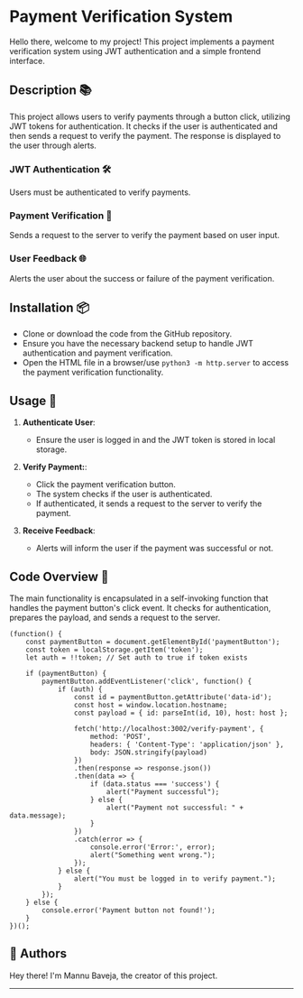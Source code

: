 # Payment Verification System

Hello there, welcome to my project! This project implements a payment verification system using JWT authentication and a simple frontend interface.

## Description 📚

This project allows users to verify payments through a button click, utilizing JWT tokens for authentication. It checks if the user is authenticated and then sends a request to verify the payment. The response is displayed to the user through alerts.

### JWT Authentication 🛠️
Users must be authenticated to verify payments.

### Payment Verification 📜
Sends a request to the server to verify the payment based on user input.

### User Feedback 🌐
Alerts the user about the success or failure of the payment verification.

## Installation 📦

* Clone or download the code from the GitHub repository.
* Ensure you have the necessary backend setup to handle JWT authentication and payment verification.
* Open the HTML file in a browser/use ```python3 -m http.server``` to access the payment verification functionality.

## Usage 🚀

1. **Authenticate User**:
   - Ensure the user is logged in and the JWT token is stored in local storage.

   

2. **Verify Payment:**:
   - Click the payment verification button.
   - The system checks if the user is authenticated.
   - If authenticated, it sends a request to the server to verify the payment.



3. **Receive Feedback**:
   - Alerts will inform the user if the payment was successful or not.


## Code Overview 📝

The main functionality is encapsulated in a self-invoking function that handles the payment button's click event. It checks for authentication, prepares the payload, and sends a request to the server.

```
(function() {
    const paymentButton = document.getElementById('paymentButton');
    const token = localStorage.getItem('token');
    let auth = !!token; // Set auth to true if token exists

    if (paymentButton) {
        paymentButton.addEventListener('click', function() {
            if (auth) {
                const id = paymentButton.getAttribute('data-id');
                const host = window.location.hostname;
                const payload = { id: parseInt(id, 10), host: host };

                fetch('http://localhost:3002/verify-payment', {
                    method: 'POST',
                    headers: { 'Content-Type': 'application/json' },
                    body: JSON.stringify(payload)
                })
                .then(response => response.json())
                .then(data => {
                    if (data.status === 'success') {
                        alert("Payment successful");
                    } else {
                        alert("Payment not successful: " + data.message);
                    }
                })
                .catch(error => {
                    console.error('Error:', error);
                    alert("Something went wrong.");
                });
            } else {
                alert("You must be logged in to verify payment.");
            }
        });
    } else {
        console.error('Payment button not found!');
    }
})();

```

## 👤 Authors
Hey there! I'm Mannu Baveja, the creator of this project.

---


